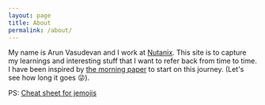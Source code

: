 ```yaml
---
layout: page
title: About
permalink: /about/
---
```


My name is Arun Vasudevan and I work at [Nutanix](https://www.nutanix.com).
This site is to capture my learnings and interesting stuff that I want to refer
back from time to time. I have been inspired by [the morning
paper](https://blog.acolyer.org) to start on this journey. (Let's see how long
it goes :stuck_out_tongue_winking_eye:).

PS: [Cheat sheet for jemojis](https://www.webfx.com/tools/emoji-cheat-sheet/)

